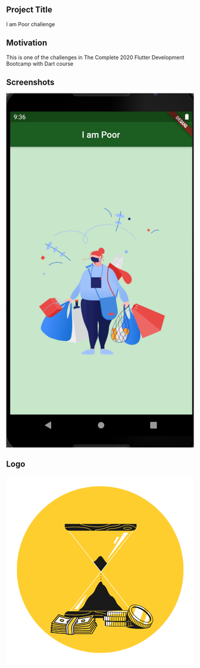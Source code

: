 ## Project Title
I am Poor challenge

## Motivation
This is one of the challenges in The Complete 2020 Flutter Development Bootcamp with Dart course

## Screenshots
![alt text](images/Screenshot_1.png)

## Logo
![alt text](images/taxi-598.png)


